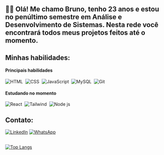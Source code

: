 <h2>👨‍💻 Olá! Me chamo Bruno, tenho 23 anos e estou no penúltimo semestre em Análise e Desenvolvimento de Sistemas. Nesta rede você encontrará todos meus projetos feitos até o momento.</h2>

## Minhas habilidades:

#### Principais habilidades

![HTML](https://img.shields.io/badge/HTML5-E34F26?style=for-the-badge&logo=html5&logoColor=white)&nbsp;
![CSS](https://img.shields.io/badge/CSS3-1572B6?style=for-the-badge&logo=css3&logoColor=white)&nbsp;
![JavaScript](https://img.shields.io/badge/JavaScript-F7DF1E?style=for-the-badge&logo=javascript&logoColor=black)&nbsp;
![MySQL](https://img.shields.io/badge/MySQL-005C84?style=for-the-badge&logo=mysql&logoColor=white)&nbsp;
![Git](https://img.shields.io/badge/GIT-E44C30?style=for-the-badge&logo=git&logoColor=white)&nbsp;

#### Estudando no momento

![React](https://img.shields.io/badge/React-20232A?style=for-the-badge&logo=react&logoColor=61DAFB)&nbsp;
![Tailwind](https://img.shields.io/badge/Tailwind_CSS-38B2AC?style=for-the-badge&logo=tailwind-css&logoColor=white)&nbsp;
![Node js](https://img.shields.io/badge/Node%20js-339933?style=for-the-badge&logo=nodedotjs&logoColor=white)&nbsp;

## Contato:

<div>
<a href="https://www.linkedin.com/in/bruno-santana-artismo-b90773293/" target="_blank"> <img src="https://img.shields.io/badge/-LinkedIn-%230077B5?style=for-the-badge&logo=linkedin&logoColor=white" alt="LinkedIn"></a>
<a href="https://wa.me/5547992260695" target="_blank"> <img src="https://img.shields.io/badge/-WhatsApp-25D366?style=for-the-badge&logo=whatsapp&logoColor=white" alt="WhatsApp"></a>
</div>

<br>

[![Top Langs](https://github-readme-stats.vercel.app/api/top-langs/?username=BrunoSantana1&layout=donut&theme=dark)](https://github.com/BrunoSantana1/github-readme-stats)
